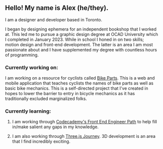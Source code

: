 ## Hello! My name is Alex (he/they).

I am a designer and developer based in Toronto. 

I began by designing ephemera for an independent bookshop that I worked at. This led me to pursue a graphic design degree at OCAD University which I completed in January 2023. While in school I honed in on two skills; motion design and front-end development. The latter is an area I am most passionate about and I have supplemented my degree with countless hours of programming.

### Currently working on:

I am working on a resource for cyclists called [Bike Parts](https://github.com/alextownson/bike-parts). This is a web and mobile application that teaches cyclists the names of bike parts as well as basic bike mechanics. This is a self-directed project that I've created in hopes to lower the barrier to entry in bicycle mechanics as it has traditionally excluded marginalized folks. 

### Currently learning:

1. I am working through [Codecademy's Front End Engineer Path](https://join.codecademy.com/learn/paths/front-end-engineer-career-path/) to help fill in/make salient any gaps in my knowledge.

2. I am also working through [Three.js Journey](https://threejs-journey.com/). 3D development is an area that I find incredibly exciting.
